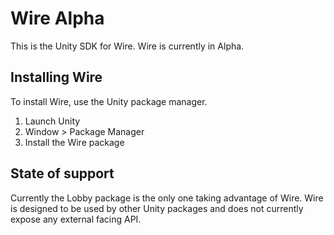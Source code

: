 # Wire Alpha

This is the Unity SDK for Wire. Wire is currently in Alpha.

## Installing Wire

To install Wire, use the Unity package manager.

1. Launch Unity
2. Window > Package Manager
3. Install the Wire package

## State of support

Currently the Lobby package is the only one taking advantage of Wire.
Wire is designed to be used by other Unity packages and does not currently
expose any external facing API.
